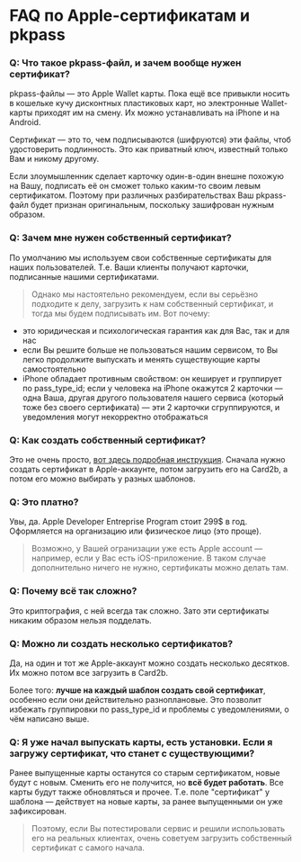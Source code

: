 # FAQ по Apple-сертификатам и pkpass


### Q: Что такое pkpass-файл, и зачем вообще нужен сертификат?

pkpass-файлы — это Apple Wallet карты. 
Пока ещё все привыкли носить в кошельке кучу дисконтных пластиковых карт, но электронные Wallet-карты приходят им на смену.
Их можно устанавливать на iPhone и на Android.

Сертификат — это то, чем подписываются (шифруются) эти файлы, чтоб удостоверить подлинность. 
Это как приватный ключ, известный только Вам и никому другому.
 
Если злоумышленник сделает карточку один-в-один внешне похожую на Вашу, подписать её он сможет только каким-то своим левым сертификатом.
Поэтому при различных разбирательствах Ваш pkpass-файл будет признан оригинальным, поскольку зашифрован нужным образом.          


### Q: Зачем мне нужен собственный сертификат?

По умолчанию мы используем свои собственные сертификаты для наших пользователей. 
Т.е. Ваши клиенты получают карточки, подписанные нашими сертификатами.

> Однако мы настоятельно рекомендуем, если вы серьёзно подходите к делу, загрузить к нам собственный сертификат, и тогда мы будем подписывать им. Вот почему:

- это юридическая и психологическая гарантия как для Вас, так и для нас
- если Вы решите больше не пользоваться нашим сервисом, то Вы легко продолжите выпускать и менять существующие карты самостоятельно
- iPhone обладает противным свойством: он кеширует и группирует по pass_type_id; если у человека на iPhone окажутся 2 карточки — одна Ваша, другая другого пользователя нашего сервиса (который тоже без своего сертификата) — эти 2 карточки сгруппируются, и уведомления могут некорректно отображаться 


### Q: Как создать собственный сертификат?

Это не очень просто, [вот здесь подробная инструкция](./cert-creation.md). Сначала нужно создать сертификат в Apple-аккаунте, потом загрузить его на Card2b, а потом его можно выбирать у разных шаблонов.


### Q: Это платно?

Увы, да. Apple Developer Entreprise Program стоит 299$ в год. Оформляется на организацию или физическое лицо (это проще).

> Возможно, у Вашей огранизации уже есть Apple account — например, если у Вас есть iOS-приложение. В таком случае дополнительно ничего не нужно, сертификаты можно делать там.  


### Q: Почему всё так сложно?

Это криптография, с ней всегда так сложно. Зато эти сертификаты никаким образом нельзя подделать.


### Q: Можно ли создать несколько сертификатов?

Да, на один и тот же Apple-аккаунт можно создать несколько десятков. Их можно потом все загрузить в Card2b.

Более того: **лучше на каждый шаблон создать свой сертификат**, особенно если они действительно разноплановые. Это позволит избежать группировки по pass_type_id и проблемы с уведомлениями, о чём написано выше. 


### Q: Я уже начал выпускать карты, есть установки. Если я загружу сертификат, что станет с существующими?

Ранее выпущенные карты останутся со старым сертификатом, новые будут с новым. Сменить его не получится, но **всё будет работать**. Все карты будут также обновляться и прочее. Т.е. поле "сертификат" у шаблона — действует на новые карты, за ранее выпущенными он уже зафиксирован.

> Поэтому, если Вы потестировали сервис и решили использовать его на реальных клиентах, очень советуем загрузить собственный сертификат с самого начала. 

